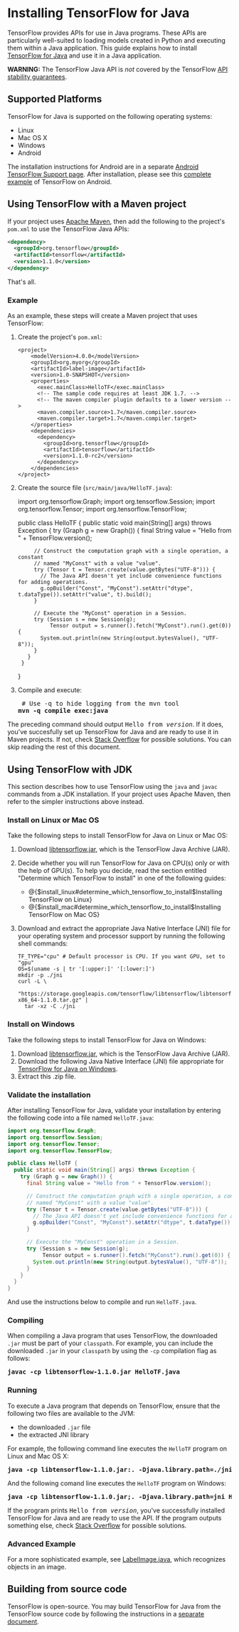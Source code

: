 # Installing TensorFlow for Java

TensorFlow provides APIs for use in Java programs. These APIs are particularly
well-suited to loading models created in Python and executing them within a
Java application. This guide explains how to install
[TensorFlow for Java](https://www.tensorflow.org/api_docs/java/reference/org/tensorflow/package-summary)
and use it in a Java application.

**WARNING:** The TensorFlow Java API is *not* covered by the TensorFlow
[API stability guarantees](https://www.tensorflow.org/programmers_guide/version_semantics).


## Supported Platforms

TensorFlow for Java is supported on the following operating systems:

  * Linux
  * Mac OS X
  * Windows
  * Android

The installation instructions for Android are in a separate
[Android TensorFlow Support page](https://www.tensorflow.org/code/tensorflow/contrib/android).
After installation, please see this
[complete example](https://www.tensorflow.org/code/tensorflow/examples/android)
of TensorFlow on Android.

## Using TensorFlow with a Maven project

If your project uses [Apache Maven](https://maven.apache.org), then add the
following to the project's `pom.xml` to use the TensorFlow Java APIs:

```xml
<dependency>
  <groupId>org.tensorflow</groupId>
  <artifactId>tensorflow</artifactId>
  <version>1.1.0</version>
</dependency>
```

That's all.

### Example

As an example, these steps will create a Maven project that uses TensorFlow:

  1. Create the project's `pom.xml`:


         <project>
             <modelVersion>4.0.0</modelVersion>
             <groupId>org.myorg</groupId>
             <artifactId>label-image</artifactId>
             <version>1.0-SNAPSHOT</version>
             <properties>
               <exec.mainClass>HelloTF</exec.mainClass>
               <!-- The sample code requires at least JDK 1.7. -->
               <!-- The maven compiler plugin defaults to a lower version -->
               <maven.compiler.source>1.7</maven.compiler.source>
               <maven.compiler.target>1.7</maven.compiler.target>
             </properties>
             <dependencies>
               <dependency>
                 <groupId>org.tensorflow</groupId>
                 <artifactId>tensorflow</artifactId>
                 <version>1.1.0-rc2</version>
               </dependency>
             </dependencies>
         </project>


  2. Create the source file (`src/main/java/HelloTF.java`):


        import org.tensorflow.Graph;
        import org.tensorflow.Session;
        import org.tensorflow.Tensor;
        import org.tensorflow.TensorFlow;

        public class HelloTF {
          public static void main(String[] args) throws Exception {
            try (Graph g = new Graph()) {
              final String value = "Hello from " + TensorFlow.version();
     
              // Construct the computation graph with a single operation, a constant
              // named "MyConst" with a value "value".
              try (Tensor t = Tensor.create(value.getBytes("UTF-8"))) {
                // The Java API doesn't yet include convenience functions for adding operations.
                g.opBuilder("Const", "MyConst").setAttr("dtype", t.dataType()).setAttr("value", t).build();
              }
     
              // Execute the "MyConst" operation in a Session.
              try (Session s = new Session(g);
                   Tensor output = s.runner().fetch("MyConst").run().get(0)) {
                System.out.println(new String(output.bytesValue(), "UTF-8"));
              }
            }
          }
        }


  3. Compile and execute:

     <pre> # Use -q to hide logging from the mvn tool
     <b>mvn -q compile exec:java</b></pre>


The preceding command should output <tt>Hello from <i>version</i></tt>. If it
does, you've succesfully set up TensorFlow for Java and are ready to use it in
Maven projects. If not, check
[Stack Overflow](http://stackoverflow.com/questions/tagged/tensorflow)
for possible solutions.  You can skip reading the rest of this document.

## Using TensorFlow with JDK

This section describes how to use TensorFlow using the `java` and `javac`
commands from a JDK installation. If your project uses Apache Maven, then
refer to the simpler instructions above instead.

### Install on Linux or Mac OS

Take the following steps to install TensorFlow for Java on Linux or Mac OS:

  1. Download
     [libtensorflow.jar](https://storage.googleapis.com/tensorflow/libtensorflow/libtensorflow-1.1.0.jar),
     which is the TensorFlow Java Archive (JAR).

  2. Decide whether you will run TensorFlow for Java on CPU(s) only or with
     the help of GPU(s). To help you decide, read the section entitled
     "Determine which TensorFlow to install" in one of the following guides:

     * @{$install_linux#determine_which_tensorflow_to_install$Installing TensorFlow on Linux}
     * @{$install_mac#determine_which_tensorflow_to_install$Installing TensorFlow on Mac OS}

  3. Download and extract the appropriate Java Native Interface (JNI)
     file for your operating system and processor support by running the
     following shell commands:


         TF_TYPE="cpu" # Default processor is CPU. If you want GPU, set to "gpu"
         OS=$(uname -s | tr '[:upper:]' '[:lower:]')
         mkdir -p ./jni
         curl -L \
           "https://storage.googleapis.com/tensorflow/libtensorflow/libtensorflow_jni-${TF_TYPE}-${OS}-x86_64-1.1.0.tar.gz" |
           tar -xz -C ./jni

### Install on Windows

Take the following steps to install TensorFlow for Java on Windows:

  1. Download
     [libtensorflow.jar](https://storage.googleapis.com/tensorflow/libtensorflow/libtensorflow-1.1.0.jar),
     which is the TensorFlow Java Archive (JAR).
  2. Download the following Java Native Interface (JNI) file appropriate for
     [TensorFlow for Java on Windows](https://storage.googleapis.com/tensorflow/libtensorflow/libtensorflow_jni-cpu-windows-x86_64-1.1.0.zip).
  3. Extract this .zip file.



### Validate the installation

After installing TensorFlow for Java, validate your installation by entering
the following code into a file named `HelloTF.java`:

```java
import org.tensorflow.Graph;
import org.tensorflow.Session;
import org.tensorflow.Tensor;
import org.tensorflow.TensorFlow;

public class HelloTF {
  public static void main(String[] args) throws Exception {
    try (Graph g = new Graph()) {
      final String value = "Hello from " + TensorFlow.version();

      // Construct the computation graph with a single operation, a constant
      // named "MyConst" with a value "value".
      try (Tensor t = Tensor.create(value.getBytes("UTF-8"))) {
        // The Java API doesn't yet include convenience functions for adding operations.
        g.opBuilder("Const", "MyConst").setAttr("dtype", t.dataType()).setAttr("value", t).build();
      }

      // Execute the "MyConst" operation in a Session.
      try (Session s = new Session(g);
           Tensor output = s.runner().fetch("MyConst").run().get(0)) {
        System.out.println(new String(output.bytesValue(), "UTF-8"));
      }
    }
  }
}
```

And use the instructions below to compile and run `HelloTF.java`.


### Compiling

When compiling a Java program that uses TensorFlow, the downloaded `.jar`
must be part of your `classpath`. For example, you can include the
downloaded `.jar` in your `classpath` by using the `-cp` compilation flag
as follows:

<pre><b>javac -cp libtensorflow-1.1.0.jar HelloTF.java</b></pre>


### Running

To execute a Java program that depends on TensorFlow, ensure that the following
two files are available to the JVM:

  * the downloaded `.jar` file
  * the extracted JNI library

For example, the following command line executes the `HelloTF` program on Linux
and Mac OS X:

<pre><b>java -cp libtensorflow-1.1.0.jar:. -Djava.library.path=./jni HelloTF</b></pre>

And the following comand line executes the `HelloTF` program on Windows:

<pre><b>java -cp libtensorflow-1.1.0.jar;. -Djava.library.path=jni HelloTF</b></pre>

If the program prints <tt>Hello from <i>version</i></tt>, you've successfully
installed TensorFlow for Java and are ready to use the API.  If the program
outputs something else, check
[Stack Overflow](http://stackoverflow.com/questions/tagged/tensorflow) for
possible solutions.


### Advanced Example

For a more sophisticated example, see
[LabelImage.java](https://www.tensorflow.org/code/tensorflow/java/src/main/java/org/tensorflow/examples/LabelImage.java),
which recognizes objects in an image.


## Building from source code

TensorFlow is open-source. You may build TensorFlow for Java from the
TensorFlow source code by following the instructions in a
[separate document](https://github.com/tensorflow/tensorflow/blob/master/tensorflow/java/README.md).
